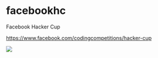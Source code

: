 # facebookhc
Facebook Hacker Cup

https://www.facebook.com/codingcompetitions/hacker-cup

<img src="https://scontent-bru2-1.xx.fbcdn.net/v/t39.32972-6/240719207_844433062880685_2464817951466161508_n.jpg?_nc_cat=104&ccb=1-5&_nc_sid=b9ad5b&_nc_ohc=ZwhnnZRqaIcAX_BzMly&_nc_ht=scontent-bru2-1.xx&oh=41e6c5eac03b1acfbfcc044702592235&oe=613257B7" />
